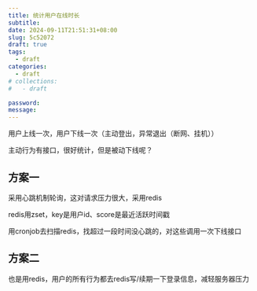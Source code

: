 ```yaml
---
title: 统计用户在线时长
subtitle:
date: 2024-09-11T21:51:31+08:00
slug: 5c52072
draft: true
tags:
  - draft
categories:
  - draft
# collections:
#   - draft

password:
message:
---
```

用户上线一次，用户下线一次（主动登出，异常退出（断网、挂机））

主动行为有接口，很好统计，但是被动下线呢？

## 方案一

采用心跳机制轮询，这对请求压力很大，采用redis

redis用zset，key是用户id、score是最近活跃时间戳

用cronjob去扫描redis，找超过一段时间没心跳的，对这些调用一次下线接口

## 方案二

也是用redis，用户的所有行为都去redis写/续期一下登录信息，减轻服务器压力


